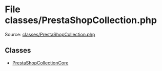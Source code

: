 File classes/PrestaShopCollection.php
=========

Source: [classes/PrestaShopCollection.php](https://github.com/PrestaShop/PrestaShop/blob/1.6.0.7/classes/PrestaShopCollection.php)


Classes
-------

* [PrestaShopCollectionCore](class.PrestaShopCollectionCore.md)

